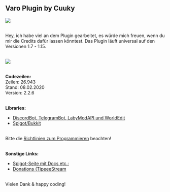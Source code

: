## Varo Plugin by Cuuky 
<img src="https://i.imgur.com/AnIMIbN.png">


</br>Hey, ich habe viel an dem Plugin gearbeitet, es würde mich freuen, wenn du mir die Credits dafür lassen könntest.
Das Plugin läuft universal auf den Versionen 1.7 - 1.15.</br></br>

<img src="https://bstats.org/signatures/bukkit/Varo.svg"></br>

</br>**Codezeilen:**</br>
Zeilen: 26.943</br>
Stand: 08.02.2020</br>
Version: 2.2.6</br></br>

**Libraries:**</br>
- <a href='https://www.mediafire.com/file/5p7c1e706szh64i/VaroPlugin.rar/file'>DiscordBot, TelegramBot, LabyModAPI und WorldEdit</a>
- <a href='https://getbukkit.org/download/spigot'>Spigot/Bukkit</a></br>

</br>Bitte die <a href='https://github.com/CuukyOfficial/VaroPlugin/blob/master/CONTRIBUTING.md'>Richtlinien zum Programmieren</a> beachten!</br>

</br>**Sonstige Links:**</br>
- <a href='https://www.spigotmc.org/resources/71075/'>Spigot-Seite mit Docs etc.:</a>
- <a href='https://www.tipeeestream.com/cuuky/donation'>Donations (TipeeeStream</a>

</br>Vielen Dank & happy coding!
